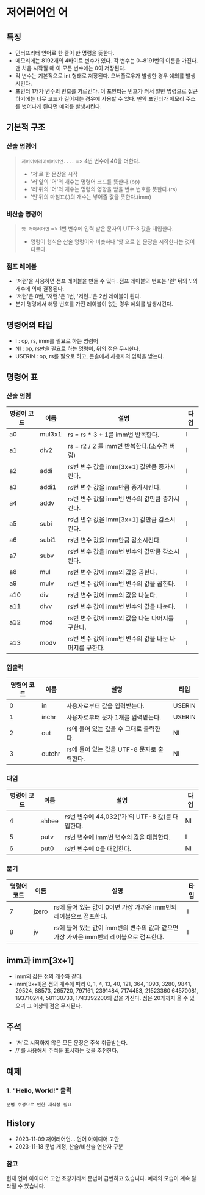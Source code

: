 # 저어러어언 어

## 특징

- 인터프리터 언어로 한 줄이 한 명령을 뜻한다.
- 메모리에는 8192개의 4바이트 변수가 있다. 각 변수는 0~8191번의 이름을 가진다. 맨 처음 시작될 때 이 모든 변수에는 0이 저장된다.
- 각 변수는 기본적으로 int 형태로 저장된다. 오버플로우가 발생한 경우 예외를 발생시킨다.
- 포인터 1개가 변수의 번호를 가르킨다. 이 포인터는 번호가 커서 일반 명령으로 접근하기에는 너무 코드가 길어지는 경우에 사용할 수 있다. 만약 포인터가 메모리 주소를 벗어나게 된다면 예외를 발생시킨다.

## 기본적 구조

### 산술 명령어

> `저어어어러어어어어언....` => 4번 변수에 40을 더한다.
>
> - '저'로 한 문장을 시작
> - '러'앞의 '어'의 개수는 명령어 코드를 뜻한다.(op)
> - '러'뒤의 '어'의 개수는 명령의 영향을 받을 변수 번호를 뜻한다.(rs)
> - '언'뒤의  마침표(.)의 개수는 넣어줄 값을 뜻한다.(imm)

### 비산술 명령어

> `앗 저어러어언` => 1번 변수에 입력 받은 문자의 UTF-8 값을 대입한다.
>
> - 명령어 형식은 산술 명령어와 비슷하나 '앗'으로 한 문장을 시작한다는 것이 다르다.

### 점프 레이블

- '저런'을 사용하면 점프 레이블을 만들 수 있다. 점프 레이블의 번호는 '런' 뒤의 '.'의 개수에 의해 결정된다.
- '저런'은 0번, '저런.'은 1번, '저런..'은 2번 레이블이 된다.
- 분기 명령에서 해당 번호를 가진 레이블이 없는 경우 예외를 발생시킨다.

## 명령어의 타입

- I : op, rs, imm를 필요로 하는 명령어
- NI : op, rs만을 필요로 하는 명령어, 뒤의 점은 무시한다.
- USERIN : op, rs를 필요로 하고, 콘솔에서 사용자의 입력을 받는다.

## 명령어 표

### 산술 명령

| 명령어 코드| 이름     |   설명 | 타입 |
| ----------|--------| --------------------------------         | ----- |
| a0        | mul3x1 | rs = rs * 3 + 1를 imm번 반복한다. | I |
| a1        | div2   | rs = r2 / 2 를 imm번 반복한다.(소수점 버림)  | I |
| a2         | addi   | rs번 변수 값을 imm[3x+1] 값만큼 증가시킨다.         |  I |
| a3         | addi1  | rs번 변수 값을 imm만큼 증가시킨다.          |  I |
| a4         | addv   | rs번 변수 값을 imm번 변수의 값만큼 증가시킨다.  |  I |
| a5         | subi   | rs번 변수 값을 imm[3x+1] 값만큼 감소시킨다.          |  I |
| a6         | subi1  | rs번 변수 값을 imm만큼 감소시킨다.  |  I |
| a7         | subv   | rs번 변수 값을 imm번 변수의 값만큼 감소시킨다.  |  I |
| a8         | mul   | rs번 변수 값에 imm의 값을 곱한다.  |  I |
| a9         | mulv   | rs번 변수 값에 imm번 변수의 값을 곱한다.  |  I |
| a10         | div   | rs번 변수 값에 imm의 값을 나눈다.  |  I |
| a11         | divv   | rs번 변수 값에 imm번 변수의 값을 나눈다.  |  I |
| a12        | mod   | rs번 변수 값에 imm의 값을 나눈 나머지를 구한다.  |  I |
| a13        | modv   | rs번 변수 값에 imm번 변수의 값을 나눈 나머지를 구한다.  |  I |


### 입출력
| 명령어 코드| 이름     |   설명 | 타입 |
| ----------|--------| --------------------------------         | ----- |
| 0         | in     | 사용자로부터 값을 입력받는다.  | USERIN |
| 1         | inchr  | 사용자로부터 문자 1개를 입력받는다.  | USERIN |
| 2         | out    | rs에 들어 있는 값을 수 그대로 출력한다.  | NI |
| 3         | outchr | rs에 들어 있는 값을 UTF-8 문자로 출력한다.  |  NI |


### 대입

| 명령어 코드| 이름     |   설명 |  타입 |
| ----------|--------| --------------------------------         | ----- |
| 4        | ahhee  | rs번 변수에 44,032('가'의 UTF-8 값)를 대입한다.  |   NI |
| 5        | putv  | rs번 변수에 imm번 변수의 값을 대입한다.  |   I |
| 6        | put0  | rs번 변수에 0을 대입한다.  |   NI |

### 분기

| 명령어 코드| 이름     |   설명 |  타입 |
| ----------|--------| --------------------------------         | ----- |
| 7        | jzero  | rs에 들어 있는 값이 0이면 가장 가까운 imm번의 레이블으로 점프한다.  |   I |
| 8        | jv     | rs에 들어 있는 값이 imm번의 변수의 값과 같으면 가장 가까운 imm번의 레이블으로 점프한다.  |   I |


## imm과 imm[3x+1]

- imm의 값은 점의 개수와 같다.
- imm[3x+1]은 점의 개수에 따라 0, 1, 4, 13, 40, 121, 364, 1093, 3280, 9841, 29524, 88573, 265720, 797161, 2391484, 7174453, 21523360 64570081, 193710244, 581130733, 1743392200의 값을 가진다. 점은 20개까지 올 수 있으며 그 이상의 점은 무시된다.

## 주석

- '저'로 시작하지 않은 모든 문장은 주석 취급받는다.
- // 를 사용해서 주석을 표시하는 것을 추천한다.

## 예제

### 1. "Hello, World!" 출력

```
문법 수정으로 인한 재작성 필요
```

## History

- 2023-11-09 저어러어언... 언어 아이디어 고안
- 2023-11-18 문법 개정, 산술/비산술 연산자 구분

### 참고
현재 언어 아이디어 고안 초창기라서 문법이 급변하고 있습니다. 예제의 모습이 계속 달라질 수 있습니다.
